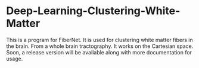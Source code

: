 # Deep-Learning-Clustering-White-Matter
This is a program for FiberNet. It is used for clustering white matter fibers in the brain. From a whole brain tractography. It works on the Cartesian space. 
Soon, a release version will be available along with more documentation for usage. 
